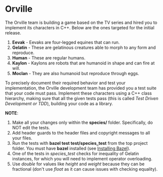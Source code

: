 # Orville

The Orville team is building a game based on the TV series and hired you to implement its characters in C++. Below are the ones targeted for the initial release.

1. **Eevak** - Eevaks are four-legged equines that can run.
1. **Gelatin** - These are gelatinous creatures able to morph to any form and reproduce.
1. **Human** - These are regular humans.
1. **Kaylon** - Kaylons are robots that are humanoid in shape and can fire at will.
1. **Moclan** - They are also humanoid but reproduce through eggs.

To precisely document their required behavior and test your implementation, the Orville development team has provided you a test suite that your code must pass. Implement these characters using a C++ class hierarchy, making sure that all the given tests pass (this is called *Test Driven Development or TDD*), building your code as a library.

**NOTE**:
1. Make all your changes only within the **species/** folder. Specifically, do NOT edit the tests.
1. Add header guards to the header files and copyright messages to all your files.
1. Run the tests with **bazel test test/species_test** from the top project folder. You must have **bazel** installed (see [Installing Bazel](https://docs.bazel.build/versions/master/install.html)).
1. One of the tests in *species_test* checks for inequality of Gelatin instances, for which you will need to implement operator overloading.
1. Use *double* for values like *height* and *weight* because they can be fractional (don't use *float* as it can cause issues with checking equality).
